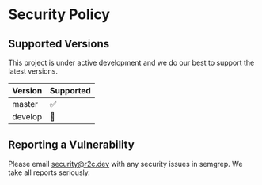 # Security Policy

## Supported Versions

This project is under active development and we do our best to support the latest versions. 

| Version | Supported          |
| ------- | ------------------ |
| master   | :white_check_mark: |
| develop  | :rocket:         |

## Reporting a Vulnerability

Please email security@r2c.dev with any security issues in semgrep. We take all reports seriously.

